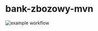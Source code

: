 # bank-zbozowy-mvn
![example workflow](https://github.com/Sigmacci/bank-zbozowy-mvn/actions/workflows/.github/workflows/ci.yml/badge.svg)

